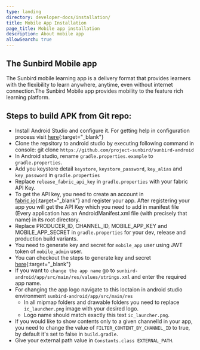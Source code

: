 ```yaml
---
type: landing
directory: developer-docs/installation/
title: Mobile App Installation
page_title: Mobile app installation
description: About mobile app
allowSearch: true
---
```

## The Sunbird Mobile app

The Sunbird mobile learning app is a delivery format that provides learners with the flexibility to learn anywhere, anytime, even without internet connection.The Sunbird Mobile app provides mobility to the feature rich learning platform.

## Steps to build APK from Git repo:

- Install Android Studio and configure it. For getting help in configuration process visit [here](https://developer.android.com/studio/intro/studio-config.html){:target="_blank"} 
- Clone the repsitory to android studio by executing following command in console:
  git clone  `https://github.com/project-sunbird/sunbird-android` 
- In Android studio, rename `gradle.properties.example` to `gradle.properties`.
- Add you keystore detail `keystore`, `keystore_password`, `key_alias` and `key_password` in `gradle.properties`
- Replace `release_fabric_api_key` in `gradle.properties` with your fabric API Key. 
- To get the API key, you need to create an account in [fabric.io](https://get.fabric.io/){:target="_blank"} and register your app. After registering your app you will get the API Key which you need to add in manifest file (Every application has an AndroidManifest.xml file (with precisely that name) in its root directory.
- Replace PRODUCER_ID, CHANNEL_ID, MOBILE_APP_KEY and MOBILE_APP_SECRET in `gradle.properties` for your dev, release and production build variants.
- You need to generate key and secret for `mobile_app` user using JWT token of `mobile_admin` user.
- You can checkout the steps to generate key and secret [here](https://github.com/project-sunbird/sunbird-devops/blob/master/Installation.md#step-6-generate-key-and-secrets-for-mobile-app){:target="_blank"}
- If you want to `change the app name` go to `sunbird-android/app/src/main/res/values/strings.xml` and enter the required app name.
- For changing the app logo navigate to this loctaion in android studio environment `sunbird-android/app/src/main/res`
    - In all mipmap folders and drawable folders you need to replace `ic_launcher.png` image with your desired logo.
    - Logo name should match exactly this text `ic_launcher.png`.
- If you would like to show contents only to a given channelId in your app, you need to change the value of `FILTER_CONTENT_BY_CHANNEL_ID` to true, by default it's set to false in `build.gradle`.
- Give your external path value in `Constants.class EXTERNAL_PATH`.
